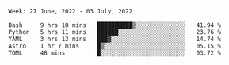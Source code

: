 <!--START_SECTION:waka-->
```text
Week: 27 June, 2022 - 03 July, 2022

Bash     9 hrs 10 mins   ██████████▒░░░░░░░░░░░░░░   41.94 % 
Python   5 hrs 11 mins   ██████░░░░░░░░░░░░░░░░░░░   23.76 % 
YAML     3 hrs 13 mins   ███▓░░░░░░░░░░░░░░░░░░░░░   14.74 % 
Astro    1 hr 7 mins     █▒░░░░░░░░░░░░░░░░░░░░░░░   05.15 % 
TOML     48 mins         █░░░░░░░░░░░░░░░░░░░░░░░░   03.72 % 
```
<!--END_SECTION:waka-->
